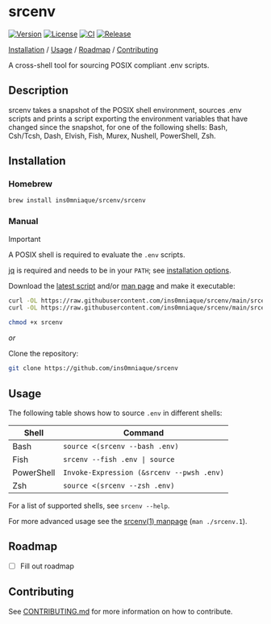 # srcenv

[![Version](https://img.shields.io/github/v/release/ins0mniaque/srcenv)](https://github.com/ins0mniaque/srcenv/releases)
[![License](https://img.shields.io/github/license/ins0mniaque/srcenv)](https://github.com/ins0mniaque/srcenv/blob/master/LICENSE)
[![CI](https://github.com/ins0mniaque/srcenv/actions/workflows/ci.yml/badge.svg)](https://github.com/ins0mniaque/srcenv/actions/workflows/ci.yml)
[![Release](https://github.com/ins0mniaque/srcenv/actions/workflows/release.yml/badge.svg)](https://github.com/ins0mniaque/srcenv/actions/workflows/release.yml)

[Installation](#installation) / [Usage](#usage) / [Roadmap](#roadmap) / [Contributing](#contributing)

A cross-shell tool for sourcing POSIX compliant .env scripts.

## Description

srcenv takes a snapshot of the POSIX shell environment, sources .env scripts and
prints a script exporting the environment variables that have changed since the
snapshot, for one of the following shells: Bash, Csh/Tcsh, Dash, Elvish, Fish, Murex, Nushell, PowerShell, Zsh.

## Installation

### Homebrew

```bash
brew install ins0mniaque/srcenv/srcenv
```

### Manual

> [!IMPORTANT]
> A POSIX shell is required to evaluate the `.env` scripts.
>
> [jq](https://jqlang.github.io/jq/) is required and needs to be in your `PATH`; see [installation options](https://jqlang.github.io/jq/download/).

Download the [latest script](https://raw.githubusercontent.com/ins0mniaque/srcenv/main/srcenv) and/or [man page](https://raw.githubusercontent.com/ins0mniaque/srcenv/main/srcenv.1) and make it executable:

```bash
curl -OL https://raw.githubusercontent.com/ins0mniaque/srcenv/main/srcenv
curl -OL https://raw.githubusercontent.com/ins0mniaque/srcenv/main/srcenv.1

chmod +x srcenv
```

_or_

Clone the repository:

```bash
git clone https://github.com/ins0mniaque/srcenv
```

## Usage

The following table shows how to source `.env` in different shells:

| Shell      | Command                                   |
|------------|-------------------------------------------|
| Bash       | `source <(srcenv --bash .env)`            |
| Fish       | `srcenv --fish .env \| source`            |
| PowerShell | `Invoke-Expression (&srcenv --pwsh .env)` |
| Zsh        | `source <(srcenv --zsh .env)`             |

For a list of supported shells, see `srcenv --help`.

For more advanced usage see the [srcenv(1) manpage](https://github.com/ins0mniaque/srcenv/blob/main/srcenv.1.md) (`man ./srcenv.1`).

## Roadmap

- [ ] Fill out roadmap

## Contributing

See [CONTRIBUTING.md](https://github.com/ins0mniaque/srcenv/blob/main/CONTRIBUTING.md) for more information on how to contribute.

